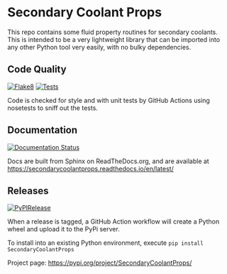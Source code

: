 # Secondary Coolant Props

This repo contains some fluid property routines for secondary coolants.
This is intended to be a very lightweight library that can be imported into any other Python tool very easily, with no bulky dependencies.

## Code Quality

[![Flake8](https://github.com/mitchute/SecondaryCoolantProps/actions/workflows/flake8.yml/badge.svg)](https://github.com/mitchute/SecondaryCoolantProps/actions/workflows/flake8.yml)
[![Tests](https://github.com/mitchute/SecondaryCoolantProps/actions/workflows/test.yml/badge.svg)](https://github.com/mitchute/SecondaryCoolantProps/actions/workflows/test.yml)

Code is checked for style and with unit tests by GitHub Actions using nosetests to sniff out the tests.

## Documentation

[![Documentation Status](https://readthedocs.org/projects/secondarycoolantprops/badge/?version=latest)](https://secondarycoolantprops.readthedocs.io/en/latest/?badge=latest)

Docs are built from Sphinx on ReadTheDocs.org, and are available at https://secondarycoolantprops.readthedocs.io/en/latest/

## Releases

[![PyPIRelease](https://github.com/mitchute/SecondaryCoolantProps/actions/workflows/release.yml/badge.svg)](https://github.com/mitchute/SecondaryCoolantProps/actions/workflows/release.yml)

When a release is tagged, a GitHub Action workflow will create a Python wheel and upload it to the PyPi server.

To install into an existing Python environment, execute `pip install SecondaryCoolantProps`

Project page: https://pypi.org/project/SecondaryCoolantProps/
